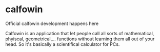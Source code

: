 # calfowin
Official calfowin development happens here

Calfowin is an application that let people call all sorts of mathematical, phyiscal, geometrical,... functions without learning them all out of your head.
So it's basically a scientifical calculator for PCs.
